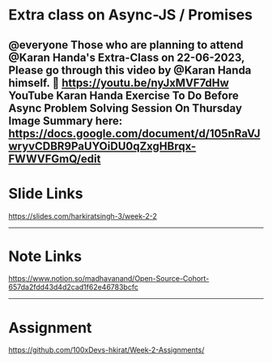 # Extra class on Async-JS / Promises
@everyone 
Those who are planning to attend @Karan Handa's Extra-Class on 22-06-2023, Please go through this video by @Karan Handa  himself. 🫡 
https://youtu.be/nyJxMVF7dHw 
YouTube
Karan Handa
Exercise To Do Before Async Problem Solving Session On Thursday
Image
Summary here: https://docs.google.com/document/d/105nRaVJwryvCDBR9PaUYOiDU0qZxgHBrqx-FWWVFGmQ/edit
---
# Slide Links
https://slides.com/harkiratsingh-3/week-2-2

---
# Note Links
https://www.notion.so/madhavanand/Open-Source-Cohort-657da2fdd43d4d2cad1f62e46783bcfc


---

# Assignment  
https://github.com/100xDevs-hkirat/Week-2-Assignments/


